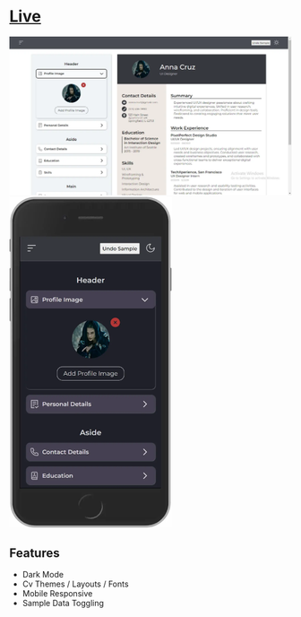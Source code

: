 # [Live](https://onlinecvmaker.netlify.app/)

![app screenshot](public/images/screenshot-desktop.webp)
<img src="public/images/screenshot-mobile.webp" width="290">

## Features 

- Dark Mode
- Cv Themes / Layouts / Fonts
- Mobile Responsive
- Sample Data Toggling